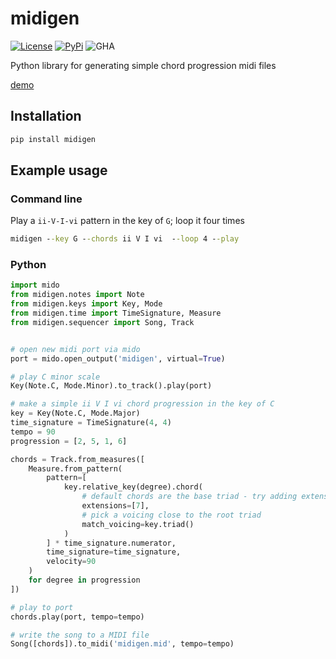 # midigen
[![License](https://img.shields.io/github/license/dbjohnson/midigen.svg)]()
[![PyPi](https://img.shields.io/pypi/v/midigen.svg)](https://pypi.python.org/pypi/midigen)
![GHA](https://github.com/dbjohnson/midigen/actions/workflows/tests.yml/badge.svg)


Python library for generating simple chord progression midi files

[demo](https://dbjohson.github.io/midigen)

## Installation
```cmd
pip install midigen
```

## Example usage
### Command line

Play a `ii-V-I-vi` pattern in the key of `G`; loop it four times 
```cmd
midigen --key G --chords ii V I vi  --loop 4 --play
```

### Python


```python
import mido
from midigen.notes import Note
from midigen.keys import Key, Mode
from midigen.time import TimeSignature, Measure
from midigen.sequencer import Song, Track


# open new midi port via mido
port = mido.open_output('midigen', virtual=True)

# play C minor scale
Key(Note.C, Mode.Minor).to_track().play(port)

# make a simple ii V I vi chord progression in the key of C
key = Key(Note.C, Mode.Major)
time_signature = TimeSignature(4, 4)
tempo = 90
progression = [2, 5, 1, 6]

chords = Track.from_measures([
    Measure.from_pattern(
        pattern=[
            key.relative_key(degree).chord(
                # default chords are the base triad - try adding extensions
                extensions=[7],
                # pick a voicing close to the root triad
                match_voicing=key.triad()
            )
        ] * time_signature.numerator,
        time_signature=time_signature,
        velocity=90
    )
    for degree in progression
])

# play to port
chords.play(port, tempo=tempo)

# write the song to a MIDI file
Song([chords]).to_midi('midigen.mid', tempo=tempo)
```
